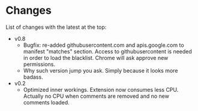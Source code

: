 Changes
=======

List of changes with the latest at the top:

  * v0.8
    * Bugfix: re-added githubusercontent.com and apis.google.com to manifest "matches" section. Access to githubusercontent is needed in order to load the blacklist. Chrome will ask approve new permissions.
    * Why such version jump you ask. Simply because it looks more badass.
  * v0.2
    * Optimized inner workings. Extension now consumes less CPU. Actually no CPU when comments are removed and no new comments loaded.
